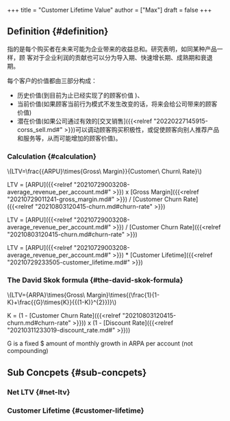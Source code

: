 +++
title = "Customer Lifetime Value"
author = ["Max"]
draft = false
+++

## Definition {#definition}

指的是每个购买者在未来可能为企业带来的收益总和。研究表明，如同某种产品一样，顾
客对于企业利润的贡献也可以分为导入期、快速增长期、成熟期和衰退期。

每个客户的价值都由三部分构成：

-   历史价值(到目前为止已经实现了的顾客价值 )、
-   当前价值(如果顾客当前行为模式不发生改变的话，将来会给公司带来的顾客价值)
-   潜在价值(如果公司通过有效的[交叉销售]({{<relref "20220227145915-corss_sell.md#" >}})可以调动顾客购买积极性，或促使顾客向别人推荐产品
    和服务等，从而可能增加的顾客价值)。


### Calculation {#calculation}

\\(LTV=\frac{{ARPU}\times{Gross\ Margin}}{Customer\ Churn\ Rate}\\)

LTV = [ARPU]({{<relref "20210729003208-average_revenue_per_account.md#" >}}) x [Gross Margin]({{<relref "20210729011241-gross_margin.md#" >}}) / [Customer Churn Rate]({{<relref "20210803120415-churn.md#churn-rate" >}})

LTV = [ARPU]({{<relref "20210729003208-average_revenue_per_account.md#" >}}) / [Customer Churn Rate]({{<relref "20210803120415-churn.md#churn-rate" >}})

LTV = [ARPU]({{<relref "20210729003208-average_revenue_per_account.md#" >}}) \* [Customer Lifetime]({{<relref "20210729233505-customer_lifetime.md#" >}})


### The David Skok formula {#the-david-skok-formula}

\\(LTV={ARPA}\times{Gross\ Margin}\times{(\frac{1}{1-K}+\frac{{G}\times{K}}{{(1-K)}^{2}})}\\)

K = (1 - [Customer Churn Rate]({{<relref "20210803120415-churn.md#churn-rate" >}})) x (1 - [Discount Rate]({{<relref "20210311233019-discount_rate.md#" >}}))

G is a fixed $ amount of monthly growth in ARPA per account (not compounding)


## Sub Concpets {#sub-concpets}


### Net LTV {#net-ltv}


### Customer Lifetime {#customer-lifetime}